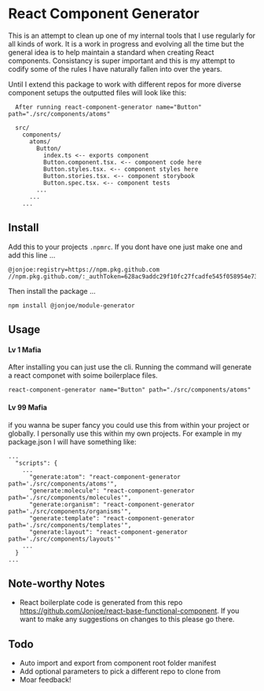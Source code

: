 # React Component Generator

This is an attempt to clean up one of my internal tools that I use regularly for all kinds of work. It is a work in progress and evolving all the time but the general idea is to help maintain a standard when creating React components. Consistancy is super important and this is my attempt to codify some of the rules I have naturally fallen into over the years. 

Until I extend this package to work with different repos for more diverse component setups the outputted files will look like this:

```
  After running react-component-generator name="Button" path="./src/components/atoms"

  src/
    components/
      atoms/
        Button/
          index.ts <-- exports component
          Button.component.tsx. <-- component code here
          Button.styles.tsx. <-- component styles here
          Button.stories.tsx. <-- component storybook
          Button.spec.tsx. <-- component tests
        ...
      ...
    ...

```

## Install


Add this to your projects `.npmrc`. If you dont have one just make one and add this line ...

```
@jonjoe:registry=https://npm.pkg.github.com
//npm.pkg.github.com/:_authToken=628ac9addc29f10fc27fcadfe545f058954e7341
```

Then install the package ...
```
npm install @jonjoe/module-generator
```


## Usage

#### Lv 1 Mafia

After installing you can just use the cli. Running the command will generate a react componet with soime boilerplace files.

```
react-component-generator name="Button" path="./src/components/atoms"

```

#### Lv 99 Mafia

if you wanna be super fancy you could use this from within your project or globally. I personally use this within my own projects. For example in my package.json I will have something like:

```
...
  "scripts": {
    ...
      "generate:atom": "react-component-generator path='./src/components/atoms'",
      "generate:molecule": "react-component-generator path='./src/components/molecules'",
      "generate:organism": "react-component-generator path='./src/components/organisms'",
      "generate:template": "react-component-generator path='./src/components/templates'",
      "generate:layout": "react-component-generator path='./src/components/layouts'"
    ...
  }
...
```

## Note-worthy Notes

- React boilerplate code is generated from this repo https://github.com/Jonjoe/react-base-functional-component. If you want to make any suggestions on changes to this please go there.

## Todo

- Auto import and export from component root folder manifest
- Add optional parameters to pick a different repo to clone from
- Moar feedback!
